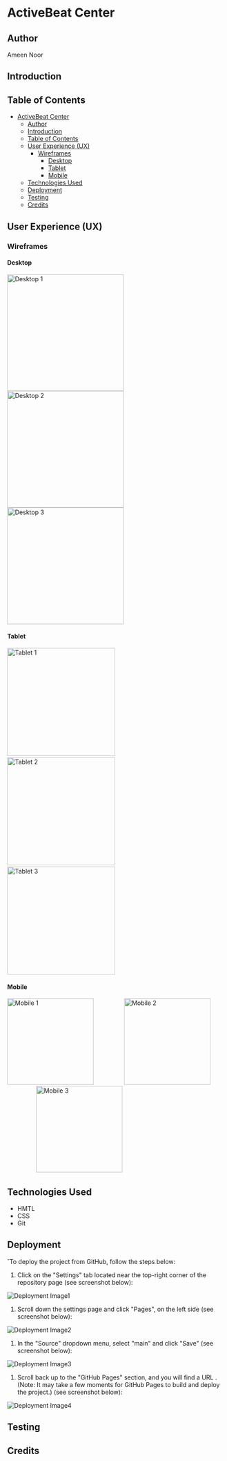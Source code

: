 # ActiveBeat Center

## Author

Ameen Noor

## Introduction

## Table of Contents

- [ActiveBeat Center](#activebeat-center)
  - [Author](#author)
  - [Introduction](#introduction)
  - [Table of Contents](#table-of-contents)
  - [User Experience (UX)](#user-experience-ux)
    - [Wireframes](#wireframes)
      - [Desktop](#desktop)
      - [Tablet](#tablet)
      - [Mobile](#mobile)
  - [Technologies Used](#technologies-used)
  - [Deployment](#deployment)
  - [Testing](#testing)
  - [Credits](#credits)

## User Experience (UX)
### Wireframes
#### Desktop

<img src="https://github.com/AmeenNoor/activeBeat-center/blob/main/assets/wireframes/home-page.png" alt="Desktop 1" width="270px" height="270px"> <img src="https://github.com/AmeenNoor/activeBeat-center/blob/main/assets/wireframes/classes-page.png" alt="Desktop 2" width="270px" height="270px"> <img src="https://github.com/AmeenNoor/activeBeat-center/blob/main/assets/wireframes/contact-us-page.png" alt="Desktop 3" width="270px" height="270px">

#### Tablet

<img src="https://github.com/AmeenNoor/activeBeat-center/blob/main/assets/wireframes/tablet-page1.png" alt="Tablet 1" width="250"> &nbsp; <img src="https://github.com/AmeenNoor/activeBeat-center/blob/main/assets/wireframes/tablet-page2.png" alt="Tablet 2" width="250"> &nbsp; <img src="https://github.com/AmeenNoor/activeBeat-center/blob/main/assets/wireframes/tablet-page3.png" alt="Tablet 3" width="250">

#### Mobile

<img src="https://github.com/AmeenNoor/activeBeat-center/blob/main/assets/wireframes/mobile-phone-page1.png" alt="Mobile 1" width="200"> &nbsp;&nbsp;&nbsp;&nbsp;&nbsp;&nbsp;&nbsp;&nbsp;&nbsp;&nbsp;&nbsp;&nbsp;&nbsp;&nbsp;&nbsp;&nbsp; <img src="https://github.com/AmeenNoor/activeBeat-center/blob/main/assets/wireframes/mobile-phone-page2.png" alt="Mobile 2" width="200"> &nbsp;&nbsp;&nbsp;&nbsp;&nbsp;&nbsp;&nbsp;&nbsp;&nbsp;&nbsp;&nbsp;&nbsp;&nbsp;&nbsp;&nbsp;&nbsp; <img src="https://github.com/AmeenNoor/activeBeat-center/blob/main/assets/wireframes/mobile-phone-page3.png" alt="Mobile 3" width="200">


## Technologies Used
- HMTL
- CSS
- Git
## Deployment

˘To deploy the project from GitHub, follow the steps below:

1. Click on the "Settings" tab located near the top-right corner of the repository page (see screenshot below):

![Deployment Image1](https://github.com/AmeenNoor/activeBeat-center/blob/main/assets/deployment/deployment-image1.png)

1. Scroll down the settings page and click "Pages", on the left side (see screenshot below):

![Deployment Image2](https://github.com/AmeenNoor/activeBeat-center/blob/main/assets/deployment/deployment-image2.png)

1. In the "Source" dropdown menu, select "main" and click "Save" (see screenshot below):

![Deployment Image3](https://github.com/AmeenNoor/activeBeat-center/blob/main/assets/deployment/deployment-image3.png)

1. Scroll back up to the "GitHub Pages" section, and you will find a URL . (Note: It may take a few moments for GitHub Pages to build and deploy the project.) (see screenshot below):

![Deployment Image4](https://github.com/AmeenNoor/activeBeat-center/blob/main/assets/deployment/deployment-image4.png)

## Testing

## Credits
